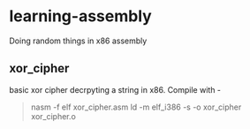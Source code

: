 # learning-assembly
Doing random things in x86 assembly

## xor_cipher
basic xor cipher decrpyting a string in x86. Compile with -
> nasm -f elf xor_cipher.asm
> ld -m elf_i386 -s -o xor_cipher xor_cipher.o
